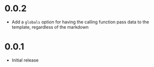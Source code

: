 # 0.0.2

- Add a `globals` option for having the calling function pass data to the
template, regardless of the markdown

# 0.0.1

- Initial release
